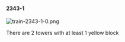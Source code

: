 #### 2343-1
![train-2343-1-0.png](https://github.com/lil-lab/nlvr/raw/master/nlvr/train/images/61/train-2343-1-0.png "train-2343-1-0.png")

There are 2 towers with at least 1 yellow block